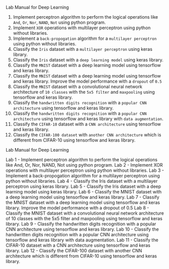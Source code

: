 Lab Manual for Deep Learning

1. Implement perceptron algorithm to perform the logical operations like `And`, `Or`, `Nor`, `NAND`, `Not` using python program.
2. Implement `XOR` operations with multilayer perceptron using python without libraries.
3. Implement a `back-propogation` algorithm for a `multilayer perceptron` using python without libraries.
4. Classify the `Iris` dataset with a `multilayer perceptron` using keras library.
5. Classify the `Iris` dataset with a `deep learning model` using keras library.
6. Classify the `MNIST` dataset with a deep learning model using tensorflow and keras library.
7. Classify the `MNIST` dataset with a deep learning model using tensorflow and keras library. Improve the model performance with a `dropout` of `0.5`
8. Classify the `MNIST` dataset with a convolutional neural network architecture of `10 classes` with the `5x5 filter` and `maxpooling` using tensorflow and keras library.
9. Classify the `handwritten digits recognition` with a `popular CNN architecture` using tensorflow and keras library.
10. Classify the `handwritten digits recognition` with a `popular CNN architecture` using tensorflow and keras library with `data augmentation`.
11. Classify the `CIFAR-10` dataset with a `CNN architecture` using tensorflow and keras library.
12. Classify the `CIFAR-100 dataset` with `another CNN architecture` which is different from CIFAR-10 using tensorflow and keras library.


Lab Manual for Deep Learning

Lab 1 - Implement perceptron algorithm to perform the logical operations like And, Or, Nor, NAND, Not using python program.
Lab 2 - Implement XOR operations with multilayer perceptron using python without libraries.
Lab 3 - Implement a back-propogation algorithm for a multilayer perceptron using python without libraries.
Lab 4 - Classify the Iris dataset with a multilayer perceptron using keras library.
Lab 5 - Classify the Iris dataset with a deep learning model using keras library.
Lab 6 - Classify the MNIST dataset with a deep learning model using tensorflow and keras library.
Lab 7 - Classify the MNIST dataset with a deep learning model using tensorflow and keras library. Improve the model performance with a dropout of 0.5
Lab 8 - Classify the MNIST dataset with a convolutional neural network architecture of 10 classes with the 5x5 filter and maxpooling using tensorflow and keras library.
Lab 9 - Classify the handwritten digits recognition with a popular CNN architecture using tensorflow and keras library.
Lab 10 - Classify the handwritten digits recognition with a popular CNN architecture using tensorflow and keras library with data augmentation.
Lab 11 - Classify the CIFAR-10 dataset with a CNN architecture using tensorflow and keras library.
Lab 12 - Classify the CIFAR-100 dataset with another CNN architecture which is different from CIFAR-10 using tensorflow and keras library.